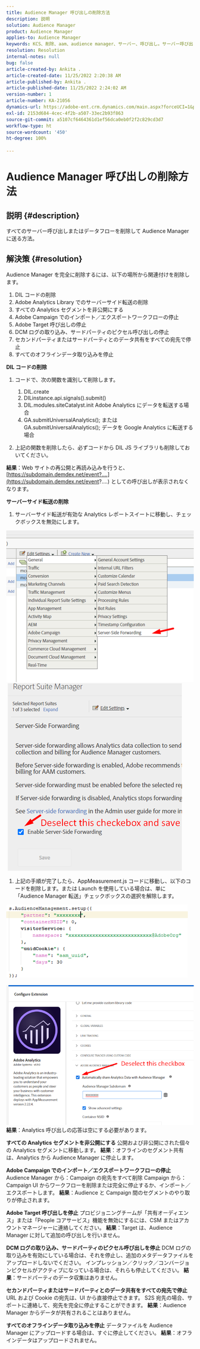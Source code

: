 ```yaml
---
title: Audience Manager 呼び出しの削除方法
description: 説明
solution: Audience Manager
product: Audience Manager
applies-to: Audience Manager
keywords: KCS、削除、aam、audience manager、サーバー、呼び出し。サーバー呼び出し
resolution: Resolution
internal-notes: null
bug: false
article-created-by: Ankita .
article-created-date: 11/25/2022 2:20:38 AM
article-published-by: Ankita .
article-published-date: 11/25/2022 2:24:02 AM
version-number: 1
article-number: KA-21056
dynamics-url: https://adobe-ent.crm.dynamics.com/main.aspx?forceUCI=1&pagetype=entityrecord&etn=knowledgearticle&id=a6cfc2bc-676c-ed11-9562-6045bd006239
exl-id: 2153d684-4cec-4f2b-a507-33ec2b93f863
source-git-commit: a5107cf6464361d1ef56dca0eb0f2f2c829cd3d7
workflow-type: ht
source-wordcount: '450'
ht-degree: 100%

---
```


# Audience Manager 呼び出しの削除方法

## 説明 {#description}

すべてのサーバー呼び出しまたはデータフローを削除して Audience Manager に送る方法。

## 解決策 {#resolution}


Audience Manager を完全に削除するには、以下の場所から関連付けを削除します。

1. DIL コードの削除
2. Adobe Analytics Library でのサーバーサイド転送の削除
3. すべての Analytics セグメントを非公開にする
4. Adobe Campaign でのインポート／エクスポートワークフローの停止
5. Adobe Target 呼び出しの停止
6. DCM ログの取り込み、サードパーティのピクセル呼び出しの停止
7. セカンドパーティまたはサードパーティとのデータ共有をすべての宛先で停止
8. すべてのオフラインデータ取り込みを停止


<b>DIL コードの削除</b>

1. コードで、次の関数を識別して削除します。

   1. DIL.create
   2. DILinstance.api.signals().submit()
   3. DIL.modules.siteCatalyst.init Adobe Analytics にデータを転送する場合
   4. GA.submitUniversalAnalytics(); または GA.submitUniversalAnalytics(); データを Google Analytics に転送する場合
2. 上記の関数を削除したら、必ずコードから DIL JS ライブラリも削除しておいてください。


<b>結果</b>：Web サイトの再公開と再読み込みを行うと、[https://subdomain.demdex.net/event?....](https://subdomain.demdex.net/event?....) としての呼び出しが表示されなくなります。

<b>サーバーサイド転送の削除</b>

1. サーバーサイド転送が有効な Analytics レポートスイートに移動し、チェックボックスを無効にします。


![](assets/8a6b5fd5-676c-ed11-9562-6045bd006239.png) ![](assets/8d6b5fd5-676c-ed11-9562-6045bd006239.png)

1. 上記の手順が完了したら、AppMeasurement.js コードに移動し、以下のコードを削除します。または Launch を使用している場合は、単に「Audience Manager 転送」チェックボックスの選択を解除します。


![](assets/8c6b5fd5-676c-ed11-9562-6045bd006239.png)             ![](assets/8b6b5fd5-676c-ed11-9562-6045bd006239.png)
<b>結果</b>：Analytics 呼び出しの応答は空にする必要があります。

<b>すべての Analytics セグメントを非公開にする</b>
公開および非公開にされた個々の Analytics セグメントに移動します。
<b>結果</b>：オフラインのセグメント共有は、Analytics から Audience Manager に停止します。

<b>Adobe Campaign でのインポート／エクスポートワークフローの停止</b>
Audience Manager から：Campaign の宛先をすべて削除
Campaign から：Campaign UI からワークフローを削除または完全に停止するか、インポート／エクスポートします。
<b>結果</b>：Audience と Campaign 間のセグメントのやり取りが停止されます。

<b>Adobe Target 呼び出しを停止</b>
プロビジョニングチームが「共有オーディエンス」または「People コアサービス」機能を無効にするには、CSM またはアカウントマネージャーに連絡してください。
<b>結果</b>：Target は、Audience Manager に対して追加の呼び出しを行いません。

<b>DCM ログの取り込み、サードパーティのピクセル呼び出しを停止</b>
DCM ログの取り込みを有効にしている場合は、それを停止し、追加のメタデータファイルをアップロードしないでください。
インプレッション／クリック／コンバージョンピクセルがアクティブになっている場合は、それらも停止してください。
<b>結果</b>：サードパーティのデータ収集はありません。

<b>セカンドパーティまたはサードパーティとのデータ共有をすべての宛先で停止</b>
URL および Cookie の宛先は、UI から直接停止できます。
S2S 宛先の場合、サポートに連絡して、宛先を完全に停止することができます。
<b>結果</b>：Audience Manager からデータが共有されることはありません。

<b>すべてのオフラインデータ取り込みを停止</b>
データファイルを Audience Manager にアップロードする場合は、すぐに停止してください。
<b>結果</b>：オフラインデータはアップロードされません。
